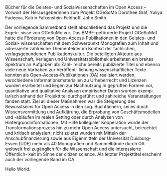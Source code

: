 Bücher für die Geistes- und Sozialwissenschaften im 
Open Access – Vorwort der Herausgeberinnen zum 
Projekt OGeSoMo
Dorothee Graf, Yuliya Fadeeva, Katrin Falkenstein-Feldhoff, John Smith

Der vorliegende Sammelband stellt abschließend das Projekt und die Ergeb-
nisse von OGeSoMo vor. Das BMBF-geförderte Projekt OGeSoMo1 hatte 
die Förderung von Open-Access-Publikationen in den Geistes- und Sozial-
wissenschaften mit dem Schwerpunkt Monografien zum Inhalt und adressierte 
zahlreiche Themenfelder im Kontext der fachlichen, verlagsgebundenen 
Publikationskultur. Die beteiligten Akteure aus Wissenschaft, Verlagen und 
Universitätsbibliothek arbeiteten ein breites Spektrum an Aufgaben ab: Zahl-
reiche bereits publizierte Titel und ebenso viele neue Vorhaben zur Veröffent-
lichung wissenschaftlicher Texte konnten als Open-Access-Publikationen (OA) 
realisiert werden, verschiedene Informationsmaterialien zu Urheberrecht und 
Lizenzen wurden erarbeitet und liegen zur Nachnutzung in geprüften Formen 
vor, quantitative und qualitative Analysen empirischer Daten wurden exemp-
larisch anhand der Projekttitel durchgeführt und zahlreiche Veranstaltungen 
fanden statt. Ziel all dieser Maßnahmen war die Steigerung des Bewusstseins 
für Open Access in den sog. Buchfächern, sei es durch Wissensvermittlung 
und Aufklärung, die Erprobung von Geschäftsmodellen und -abläufen im 
realen Setting oder durch Analysen von Hintergrundinformationen. Mit Hilfe 
kollegialer Kooperation wurde der Transformationsprozess hin zu mehr Open 
Access untersucht, beleuchtet und kritisch analysiert; nicht zuletzt wurden 
mit Mitteln der Anschubfinanzierung sowie aus Eigenmitteln der Universität 
Duisburg-Essen (UDE) mehr als 40 Monografien und Sammelbände durch OA 
weltweit frei zugänglich für die Wissenschaft und die interessierte Öffentlich-
keit im Sinne der citizen science. Als letzter Projekttitel erscheint auch der 
vorliegende Band im OA.

Hello World. 